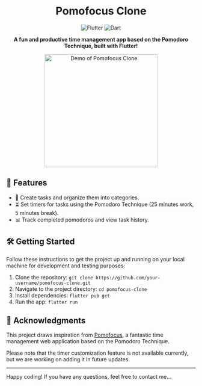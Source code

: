 <h1 align="center">Pomofocus Clone</h1>

<p align="center">
  <img alt="Flutter" src="https://img.shields.io/badge/Flutter-v2.5-blue.svg">
  <img alt="Dart" src="https://img.shields.io/badge/Dart-v2.14.4-green.svg">
</p>

<p align="center">
  <strong>A fun and productive time management app based on the Pomodoro Technique, built with Flutter!</strong>
</p>

<p align="center">
  <img src="https://giphy.com/gifs/QR2Qjn96vMESkVlf0E" alt="Demo of Pomofocus Clone" width="300">
</p>

## 🚀 Features

- 📝 Create tasks and organize them into categories.
- ⏳ Set timers for tasks using the Pomodoro Technique (25 minutes work, 5 minutes break).
- 📊 Track completed pomodoros and view task history.

## 🛠️ Getting Started

Follow these instructions to get the project up and running on your local machine for development and testing purposes:

1. Clone the repository: `git clone https://github.com/your-username/pomofocus-clone.git`
2. Navigate to the project directory: `cd pomofocus-clone`
3. Install dependencies: `flutter pub get`
4. Run the app: `flutter run`

## 🙏 Acknowledgments

This project draws inspiration from [Pomofocus](https://pomofocus.io/), a fantastic time management web application based on the Pomodoro Technique.

Please note that the timer customization feature is not available currently, but we are working on adding it in future updates.

---

Happy coding! If you have any questions, feel free to contact me...
